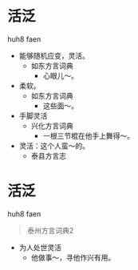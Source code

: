 # 活泛
huh8 faen
+ 能够随机应变，灵活。
  * 如东方言词典
    - 心眼儿～。
+ 柔软。
  * 如东方言词典
    - 这些面～。
+ 手脚灵活
  * 兴化方言词典
    - 一根三节棍在他手上舞得～。
+ 灵活：这个人蛮～的。
  * 泰县方言志

# 活泛
huh8 faen
> 泰州方言词典2
- 为人处世灵活
  - 他做事～，寻他作兴有用。
